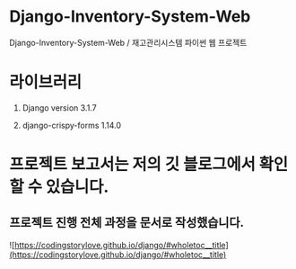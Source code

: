 # Django-Inventory-System-Web
Django-Inventory-System-Web / 재고관리시스템 파이썬 웹 프로젝트


# 라이브러리 

1. Django version 3.1.7

2. django-crispy-forms 1.14.0


# 프로젝트 보고서는 저의 깃 블로그에서 확인 할 수 있습니다.
## 프로젝트 진행 전체 과정을 문서로 작성했습니다. 
![https://codingstorylove.github.io/django/#wholetoc__title](https://codingstorylove.github.io/django/#wholetoc__title)